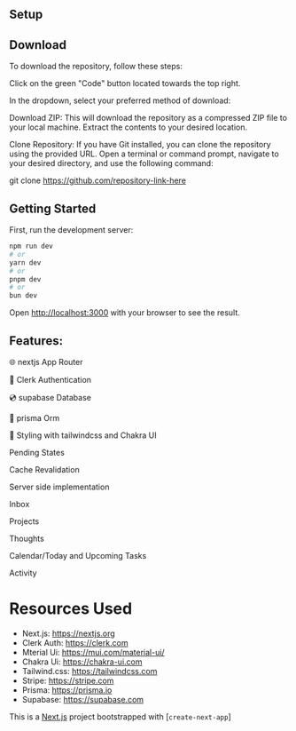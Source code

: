 ## Setup

Download
---

To download the repository, follow these steps:

Click on the green "Code" button located towards the top right.

In the dropdown, select your preferred method of download:

Download ZIP: This will download the repository as a compressed ZIP file to your local machine. Extract the contents to your desired location.

Clone Repository: If you have Git installed, you can clone the repository using the provided URL. Open a terminal or command prompt, navigate to your desired directory, and use the following command:

git clone https://github.com/repository-link-here

## Getting Started

First, run the development server:

```bash
npm run dev
# or
yarn dev
# or
pnpm dev
# or
bun dev
```

Open [http://localhost:3000](http://localhost:3000) with your browser to see the result.

## Features:

🌐 nextjs App Router

🔐 Clerk Authentication

💿 supabase Database

💨 prisma Orm

🎨 Styling with tailwindcss and Chakra UI

<!-- ✅ Change the color scheme to your liking -->

Pending States

Cache Revalidation

Server side implementation

Inbox

Projects

Thoughts

Calendar/Today and Upcoming Tasks

Activity


# Resources Used

- Next.js: https://nextjs.org
- Clerk Auth: https://clerk.com
- Mterial Ui: https://mui.com/material-ui/
- Chakra Ui: https://chakra-ui.com
- Tailwind.css: https://tailwindcss.com
- Stripe: https://stripe.com
- Prisma: https://prisma.io
- Supabase: https://supabase.com
<!-- Shadcn/UI: https://ui.shadcn.com -->

This is a [Next.js](https://nextjs.org/) project bootstrapped with [`create-next-app`]


